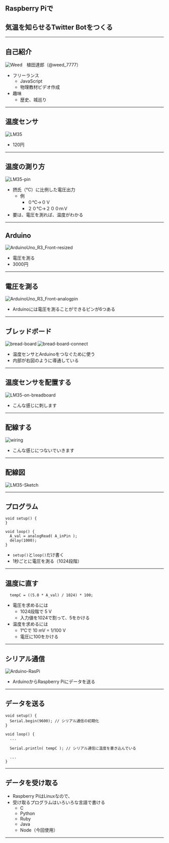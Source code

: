 ## Raspberry Piで
## 気温を知らせるTwitter Botをつくる

---
## 自己紹介

![Weed](image/weed.jpg)　植田達郎（@weed_7777）

- フリーランス
    - JavaScript
    - 物理教材ビデオ作成
- 趣味
    - 歴史、城巡り

---
## 温度センサ

![LM35](image/LM35.jpg)

- 120円

---
## 温度の測り方

![LM35-pin](image/LM35-pin.png)

- 摂氏（℃）に比例した電圧出力
    - 例
        - ０℃→０Ｖ
        - ２０℃→２００ｍＶ
- 要は、電圧を測れば、温度がわかる

---
## Arduino

![ArduinoUno_R3_Front-resized](image/ArduinoUno_R3_Front-resized.jpg)

- 電圧を測る
- 3000円

---
## 電圧を測る

![ArduinoUno_R3_Front-analogpin](image/ArduinoUno_R3_Front-analogpin.jpg)

- Arduinoには電圧を測ることができるピンが6つある

---
## ブレッドボード

![bread-board](image/bread-board.gif) ![bread-board-connect](image/bread-board-connect.gif)

- 温度センサとArduinoをつなぐために使う
- 内部が右図のように導通している

---
## 温度センサを配置する

![LM35-on-breadboard](image/LM35-on-breadboard.JPG)

- こんな感じに刺します

---
## 配線する

![wiring](image/wiring.JPG)

- こんな感じにつないでいきます

---
## 配線図

![LM35-Sketch](image/LM35-Sketch.png)

---
## プログラム

```
void setup() {
}

void loop() {
  A_val = analogRead( A_inPin );
  delay(1000);
}
```

- `setup()`と`loop()`だけ書く
- 1秒ごとに電圧を測る（1024段階）

---
## 温度に直す

```
  tempC = ((5.0 * A_val) / 1024) * 100;
```

- 電圧を求めるには
  - 1024段階で 5 V
  - 入力値を1024で割って、5をかける
- 温度を求めるには
  - 1℃で 10 mV = 1/100 V
  - 電圧に100をかける

---
## シリアル通信

![Arduino-RasPi](image/Arduino-RasPi.jpg)

- ArduinoからRaspberry Piにデータを送る

---
## データを送る

```
void setup() {
  Serial.begin(9600); // シリアル通信の初期化
}

void loop() {
  ...

  Serial.println( tempC ); // シリアル通信に温度を書き込んでいる
  
  ...
}
```

---
## データを受け取る

- Raspberry PiはLinuxなので、 
- 受け取るプログラムはいろいろな言語で書ける
  - C
  - Python
  - Ruby
  - Java
  - Node（今回使用）

---
## 